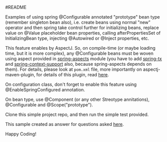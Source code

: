#README

Examples of using spring @Configurable annotated "prototype" bean type (remember singleton bean also), i.e. create beans using normal "new" operator and then spring take control further for initializing beans, replace value on @Value placeholder bean properties, calling afterPropertiesSet of InitializingBean type, injecting @Autowired or @Inject properties, etc.

This feature enables by AspectJ. So, on compile-time (or maybe loading time, but it is more complex), any @Configurable beans must be woven using aspect provided in [spring-aspects](http://mvnrepository.com/artifact/org.springframework) module (you have to add [spring-tx](http://mvnrepository.com/artifact/org.springframework) and [spring-context-support](http://mvnrepository.com/artifact/org.springframework) also, because spring-aspects depends on them). For details, please look at ```pom.xml``` file, more importantly on aspectj-maven-plugin, for details of this plugin, read [here](http://mojo.codehaus.org/aspectj-maven-plugin/).

On configuration class, don't forget to enable this feature using @EnableSpringConfigured annotation.

On bean type, use @Component (or any other Streotype annitations), @Configurable and @Scope("prototype").

Clone this simple project repo, and then run the simple test provided. 

This sample created as answer for questions asked [here](http://www.javacodegeeks.com/2013/11/strategy-pattern-aint-meant-for-spring.html#comment-56921).

Happy Coding!